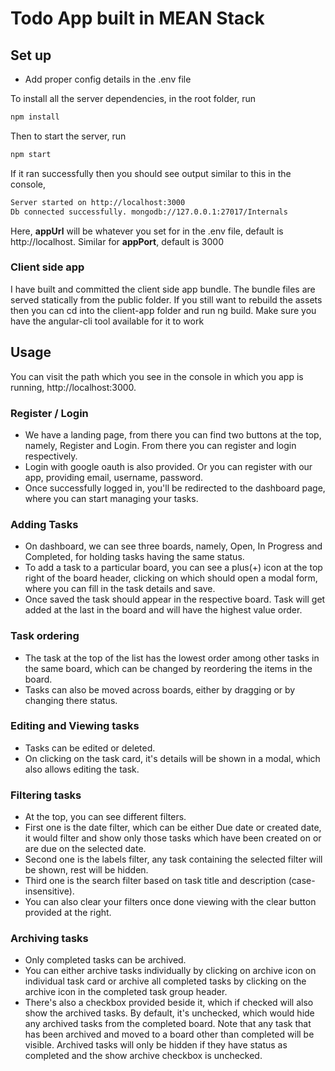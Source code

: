 # Todo App built in MEAN Stack

## Set up
- Add proper config details in the .env file

To install all the server dependencies, in the root folder, run
```bash
npm install
```

Then to start the server, run
```bash
npm start
```

If it ran successfully then you should see output similar to this in the console,
```bash
Server started on http://localhost:3000
Db connected successfully. mongodb://127.0.0.1:27017/Internals
```

Here,
**appUrl** will be whatever you set for in the .env file, default is http://localhost.
Similar for **appPort**, default is 3000


### Client side app
I have built and committed the client side app bundle. The bundle files are served statically from the public folder. If you still want to rebuild the assets then you can cd into the client-app folder and run ng build. Make sure you have the angular-cli tool available for it to work

## Usage
You can visit the path which you see in the console in which you app is running, http://localhost:3000.

### Register / Login
- We have a landing page, from there you can find two buttons at the top, namely, Register and Login. From there you can register and login respectively.
- Login with google oauth is also provided. Or you can register with our app, providing email, username, password.
- Once successfully logged in, you'll be redirected to the dashboard page, where you can start managing your tasks.

### Adding Tasks
- On dashboard, we can see three boards, namely, Open, In Progress and Completed, for holding tasks having the same status.
- To add a task to a particular board, you can see a plus(+) icon at the top right of the board header, clicking on which should open a modal form, where you can fill in the task details and save.
- Once saved the task should appear in the respective board. Task will get added at the last in the board and will have the highest value order.

### Task ordering
- The task at the top of the list has the lowest order among other tasks in the same board, which can be changed by reordering the items in the board.
- Tasks can also be moved across boards, either by dragging or by changing there status.

### Editing and Viewing tasks
- Tasks can be edited or deleted.
- On clicking on the task card, it's details will be shown in a modal, which also allows editing the task.

### Filtering tasks
- At the top, you can see different filters.
- First one is the date filter, which can be either Due date or created date, it would filter and show only those tasks which have been created on or are due on the selected date.
- Second one is the labels filter, any task containing the selected filter will be shown, rest will be hidden.
- Third one is the search filter based on task title and description (case-insensitive).
- You can also clear your filters once done viewing with the clear button provided at the right.

### Archiving tasks
- Only completed tasks can be archived.
- You can either archive tasks individually by clicking on archive icon on individual task card or archive all completed tasks by clicking on the archive icon in the completed task group header.
- There's also a checkbox provided beside it, which if checked will also show the archived tasks. By default, it's unchecked, which would hide any archived tasks from the completed board. Note that any task that has been archived and moved to a board other than completed will be visible. Archived tasks will only be hidden if they have status as completed and the show archive checkbox is unchecked.





